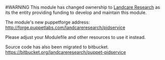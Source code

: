 #WARNING
This module has changed ownership to [Landcare Research](http://www.landcareresearch.co.nz) as its the entity providing funding to develop and maintain this module.

The module's new puppetforge address:  http://forge.puppetlabs.com/landcareresearch/pidservice

Please adjust your Modulefile and other resources to use it instead.

Source code has also been migrated to bitbucket.
https://bitbucket.org/landcareresearch/puppet-pidservice
